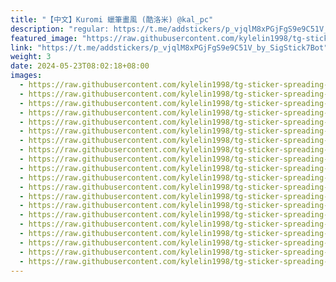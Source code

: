 ```yaml
---
title: "【中文】Kuromi 蠟筆畫風 (酷洛米) @kal_pc"
description: "regular: https://t.me/addstickers/p_vjqlM8xPGjFgS9e9C51V_by_SigStick7Bot"
featured_image: "https://raw.githubusercontent.com/kylelin1998/tg-sticker-spreading-worldwide-images/main/img/82908c75-98be-4b27-bba4-88d65d1bc2f0.jpg"
link: "https://t.me/addstickers/p_vjqlM8xPGjFgS9e9C51V_by_SigStick7Bot"
weight: 3
date: 2024-05-23T08:02:18+08:00
images:
  - https://raw.githubusercontent.com/kylelin1998/tg-sticker-spreading-worldwide-images/main/img/82908c75-98be-4b27-bba4-88d65d1bc2f0.jpg
  - https://raw.githubusercontent.com/kylelin1998/tg-sticker-spreading-worldwide-images/main/img/2488511b-619a-499d-b24b-38c0ed722785.jpg
  - https://raw.githubusercontent.com/kylelin1998/tg-sticker-spreading-worldwide-images/main/img/84fc9dd9-7c30-45d4-b000-13460d291f15.jpg
  - https://raw.githubusercontent.com/kylelin1998/tg-sticker-spreading-worldwide-images/main/img/f27044eb-d3e7-4691-8a9d-73c469f3cee8.jpg
  - https://raw.githubusercontent.com/kylelin1998/tg-sticker-spreading-worldwide-images/main/img/df36bcc8-bd4e-4c75-9855-f773f188a70d.jpg
  - https://raw.githubusercontent.com/kylelin1998/tg-sticker-spreading-worldwide-images/main/img/dc420a78-d1d5-43fb-94f1-c80ef6266d1f.jpg
  - https://raw.githubusercontent.com/kylelin1998/tg-sticker-spreading-worldwide-images/main/img/32efc264-2c2b-421a-b92d-d81b503c2c96.jpg
  - https://raw.githubusercontent.com/kylelin1998/tg-sticker-spreading-worldwide-images/main/img/ba560ffd-226d-4121-9c2d-604f015d027d.jpg
  - https://raw.githubusercontent.com/kylelin1998/tg-sticker-spreading-worldwide-images/main/img/baf2dc0b-5694-42cf-acc2-28659abe98ed.jpg
  - https://raw.githubusercontent.com/kylelin1998/tg-sticker-spreading-worldwide-images/main/img/9db88b70-5bfd-4169-993c-3e515dec40d1.jpg
  - https://raw.githubusercontent.com/kylelin1998/tg-sticker-spreading-worldwide-images/main/img/8a532e77-46bc-48b8-9baf-cfbeb19ecdf8.jpg
  - https://raw.githubusercontent.com/kylelin1998/tg-sticker-spreading-worldwide-images/main/img/3f4d56c5-49e5-474f-a9c0-a5b2e548104b.jpg
  - https://raw.githubusercontent.com/kylelin1998/tg-sticker-spreading-worldwide-images/main/img/625d0b91-baa4-4592-be84-1d1b3c716ae6.jpg
  - https://raw.githubusercontent.com/kylelin1998/tg-sticker-spreading-worldwide-images/main/img/ec5e061f-6dc6-4805-81df-4f995a6006fd.jpg
  - https://raw.githubusercontent.com/kylelin1998/tg-sticker-spreading-worldwide-images/main/img/34f33e31-65a0-4794-bf37-d4bd52860e92.jpg
  - https://raw.githubusercontent.com/kylelin1998/tg-sticker-spreading-worldwide-images/main/img/e72c9798-25b7-4d2e-a00f-1d254b2bb167.jpg
  - https://raw.githubusercontent.com/kylelin1998/tg-sticker-spreading-worldwide-images/main/img/5370743f-2eae-47ba-a36d-0a6f6887db9b.jpg
  - https://raw.githubusercontent.com/kylelin1998/tg-sticker-spreading-worldwide-images/main/img/bb829914-7ce6-4580-82c2-c2b97cfa545b.jpg
  - https://raw.githubusercontent.com/kylelin1998/tg-sticker-spreading-worldwide-images/main/img/03f13d0b-c92c-47a0-af94-a7f3e2ed3f9a.jpg
  - https://raw.githubusercontent.com/kylelin1998/tg-sticker-spreading-worldwide-images/main/img/9658464b-a0ea-4733-a459-34cb97ccf265.jpg
---
```

